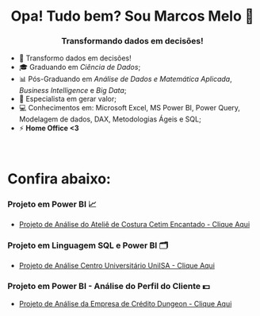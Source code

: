 <h1 align="center">Opa! Tudo bem? Sou Marcos Melo 👋</h1>
<h3 align="center">Transformando dados em decisões!</h3>

- 🎯 Transformo dados em decisões!
- 🎓 Graduando em _Ciência de Dados_;
- 📊 Pós-Graduando em _Análise de Dados e Matemática Aplicada_, _Business Intelligence_ e _Big Data_; 
- 🥇 Especialista em gerar valor; 
- 💻 Conhecimentos em: Microsoft Excel, MS Power BI, Power Query, Modelagem de dados, DAX, Metodologias Ágeis e SQL;
- ⚡   **Home Office <3**


 <br />

# Confira abaixo:

 ### Projeto em Power BI 📈
 - [Projeto de Análise do Ateliê de Costura Cetim Encantado - Clique Aqui](https://github.com/MarcosMeloJr/Power_BI_Atelie)
 
 ### Projeto em Linguagem SQL e Power BI 🗂️                                                                                                                                 
 - [Projeto de Análise Centro Universitário UniISA - Clique Aqui](https://github.com/MarcosMeloJr/SQL-Power-BI-UniISA)
 
### Projeto em Power BI - Análise do Perfil do Cliente 💵                                                                                                                              
 - [Projeto de Análise da Empresa de Crédito Dungeon - Clique Aqui](https://github.com/MarcosMeloJr/Analise-Dungeon-Clientes)
 

<!---



MarcosMeloJr/MarcosMeloJr is a ✨ special ✨ repository because its `README.md` (this file) appears on your GitHub profile.
You can click the Preview link to take a look at your changes.
--->
